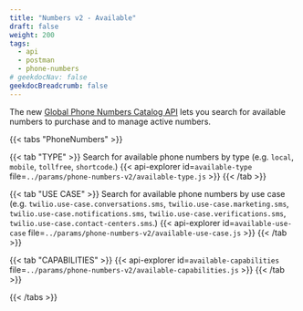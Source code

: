 ```yaml
---
title: "Numbers v2 - Available"
draft: false
weight: 200
tags:
  - api
  - postman
  - phone-numbers
# geekdocNav: false
geekdocBreadcrumb: false
---
```


The new [Global Phone Numbers Catalog API](https://www.twilio.com/docs/phone-numbers/global-catalog) lets you search for available numbers to purchase and to manage active numbers.

{{< tabs "PhoneNumbers" >}}

{{< tab "TYPE" >}}
Search for available phone numbers by type (e.g. `local`, `mobile`, `tollfree`, `shortcode`.)
{{< api-explorer id=`available-type` file=`../params/phone-numbers-v2/available-type.js` >}}
{{< /tab >}}

{{< tab "USE CASE" >}}
Search for available phone numbers by use case (e.g. `twilio.use-case.conversations.sms`, `twilio.use-case.marketing.sms`, `twilio.use-case.notifications.sms`, `twilio.use-case.verifications.sms`, `twilio.use-case.contact-centers.sms`.)
{{< api-explorer id=`available-use-case` file=`../params/phone-numbers-v2/available-use-case.js` >}}
{{< /tab >}}

{{< tab "CAPABILITIES" >}}
{{< api-explorer id=`available-capabilities` file=`../params/phone-numbers-v2/available-capabilities.js` >}}
{{< /tab >}}

{{< /tabs >}}
